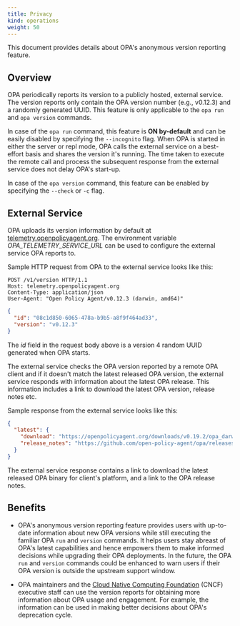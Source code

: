 ```yaml
---
title: Privacy
kind: operations
weight: 50
---
```


This document provides details about OPA's anonymous version reporting feature.

## Overview

OPA periodically reports its version to a publicly hosted, external service. The version reports only contain the OPA
version number (e.g., v0.12.3) and a randomly generated UUID. This feature is only applicable to the `opa run` and
`opa version` commands.

In case of the `opa run` command, this feature is **ON by-default** and can be easily disabled by specifying
the `--incognito` flag. When OPA is started in either the server or repl mode, OPA calls the external service
on a best-effort basis and shares the version it's running. The time taken to execute the remote call and process the
subsequent response from the external service does not delay OPA's start-up.

In case of the `opa version` command, this feature can be enabled by specifying the `--check` or `-c` flag.

## External Service

OPA uploads its version information by default at [telemetry.openpolicyagent.org](https://telemetry.openpolicyagent.org).
The environment variable *OPA_TELEMETRY_SERVICE_URL* can be used to configure the external service OPA reports to.

Sample HTTP request from OPA to the external service looks like this:

```http
POST /v1/version HTTP/1.1
Host: telemetry.openpolicyagent.org
Content-Type: application/json
User-Agent: "Open Policy Agent/v0.12.3 (darwin, amd64)"
```

```json
{
  "id": "08c1d850-6065-478a-b9b5-a8f9f464ad33",
  "version": "v0.12.3"
}
```

The *id* field in the request body above is a version 4 random UUID generated when OPA starts.

The external service checks the OPA version reported by a remote OPA client and if it doesn't match the latest
released OPA version, the external service responds with information about the latest OPA release. This information includes
a link to download the latest OPA version, release notes etc.

Sample response from the external service looks like this:

```json
{
  "latest": {
    "download": "https://openpolicyagent.org/downloads/v0.19.2/opa_darwin_amd64",
    "release_notes": "https://github.com/open-policy-agent/opa/releases/tag/v0.19.2"
  }
}
```

The external service response contains a link to download the latest released OPA binary for client's platform, and a link
to the OPA release notes.

## Benefits

* OPA's anonymous version reporting feature provides users with up-to-date information about new OPA versions while
still executing the familiar OPA `run` and `version` commands. It helps users stay abreast of OPA's latest capabilities
and hence empowers them to make informed decisions while upgrading their OPA deployments. In the future, the OPA `run`
and `version` commands could be enhanced to warn users if their OPA version is outside the upstream support window.

* OPA maintainers and the [Cloud Native Computing Foundation](https://cncf.io) (CNCF) executive staff can use the version
reports for obtaining more information about OPA usage and engagement. For example, the information can be used in making better
decisions about OPA's deprecation cycle.
